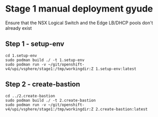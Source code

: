 # Stage 1 manual deployment gyude


Ensure that the NSX Logical Switch and the Edge LB/DHCP pools don't already exist

## Step 1 - setup-env
```
cd 1.setup-env
sudo podman build ./ -t 1.setup-env
sudo podman run -v ~/git/openshift-v4/upi/vsphere/stage1:/tmp/workingdir:Z 1.setup-env:latest
```

## Step 2 - create-bastion
```
cd ../2.create-bastion
sudo podman build ./ -t 2.create-bastion
sudo podman run -v ~/git/openshift-v4/upi/vsphere/stage1:/tmp/workingdir:Z 2.create-bastion:latest
```
